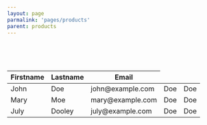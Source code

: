 ```yaml
---
layout: page
parmalink: 'pages/products'
parent: products
---
```


<br/>
<br/>
<br/>
<div class="container">


 <table class="table">
    <thead>
      <tr>
        <th>Firstname</th>
        <th>Lastname</th>
        <th>Email</th>
      </tr>
    </thead>
    <tbody>
      <tr>
        <td>John</td>
        <td>Doe</td>
        <td>john@example.com</td>
                <td>Doe</td>
                        <td>Doe</td>
      </tr>
      <tr>
        <td>Mary</td>
        <td>Moe</td>
        <td>mary@example.com</td>
                <td>Doe</td>
                        <td>Doe</td>
      </tr>
      <tr>
        <td>July</td>
        <td>Dooley</td>
        <td>july@example.com</td>
                <td>Doe</td>
                        <td>Doe</td>
      </tr>
    </tbody>
  </table>
  </div>
